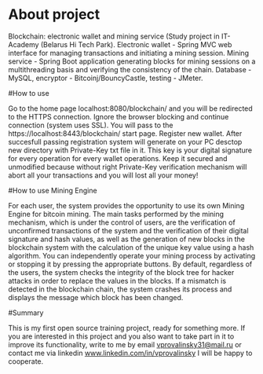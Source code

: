# About project

Blockchain: electronic wallet and mining service (Study project in IT-Academy (Belarus Hi Tech Park). 
Electronic wallet - Spring MVC web interface for managing transactions and initiating a mining session. 
Mining service - Spring Boot application generating blocks for mining sessions on a multithreading basis and verifying the consistency of the chain.
Database - MySQL, encryptor - Bitcoinj/BouncyCastle, testing - JMeter.

#How to use

Go to the home page localhost:8080/blockchain/ and you will be redirected to the HTTPS connection. Ignore the browser blocking and continue connection (system uses SSL).
You will pass to the https://localhost:8443/blockchain/ start page.
Register new wallet. After succesfull passing registration system will generate on your PC desctop new directory with Private-Key txt file in it. This key is your digital signature for every operation
for every wallet operations. Keep it secured and unmodified because without right Private-Key verification mechanism will abort all your transactions and you will lost all your money!

#How to use Mining Engine

For each user, the system provides the opportunity to use its own Mining Engine for bitcoin mining. The main tasks performed by the mining mechanism, which is under the control 
of users, are the verification of unconfirmed transactions of the system and the verification of their digital signature and hash values, as well as the generation of new blocks 
in the blockchain system with the calculation of the unique key value using a hash algorithm. You can independently operate your mining process by activating or stopping it by 
pressing the appropriate buttons.
By default, regardless of the users, the system checks the integrity of the block tree for hacker attacks in order to replace the values in the blocks. If a mismatch is detected 
in the blockchain chain, the system crashes its process and displays the message which block has been changed.

#Summary

This is my first open source training project, ready for something more. 
If you are interested in this project and you also want to take part in it to improve its functionality, write to me by email vprovalinsky31@mail.ru or contact me via 
linkedin www.linkedin.com/in/vprovalinsky
I will be happy to cooperate.
